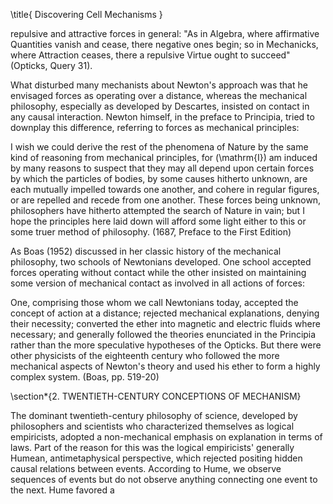 \title{
Discovering Cell Mechanisms
}

repulsive and attractive forces in general: "As in Algebra, where affirmative Quantities vanish and cease, there negative ones begin; so in Mechanicks, where Attraction ceases, there a repulsive Virtue ought to succeed" (Opticks, Query 31).

What disturbed many mechanists about Newton's approach was that he envisaged forces as operating over a distance, whereas the mechanical philosophy, especially as developed by Descartes, insisted on contact in any causal interaction. Newton himself, in the preface to Principia, tried to downplay this difference, referring to forces as mechanical principles:

I wish we could derive the rest of the phenomena of Nature by the same kind of reasoning from mechanical principles, for \(\mathrm{I}\) am induced by many reasons to suspect that they may all depend upon certain forces by which the particles of bodies, by some causes hitherto unknown, are each mutually impelled towards one another, and cohere in regular figures, or are repelled and recede from one another. These forces being unknown, philosophers have hitherto attempted the search of Nature in vain; but I hope the principles here laid down will afford some light either to this or some truer method of philosophy. (1687, Preface to the First Edition)

As Boas (1952) discussed in her classic history of the mechanical philosophy, two schools of Newtonians developed. One school accepted forces operating without contact while the other insisted on maintaining some version of mechanical contact as involved in all actions of forces:

One, comprising those whom we call Newtonians today, accepted the concept of action at a distance; rejected mechanical explanations, denying their necessity; converted the ether into magnetic and electric fluids where necessary; and generally followed the theories enunciated in the Principia rather than the more speculative hypotheses of the Opticks. But there were other physicists of the eighteenth century who followed the more mechanical aspects of Newton's theory and used his ether to form a highly complex system. (Boas, pp. 519-20)

\section*{2. TWENTIETH-CENTURY CONCEPTIONS OF MECHANISM}

The dominant twentieth-century philosophy of science, developed by philosophers and scientists who characterized themselves as logical empiricists, adopted a non-mechanical emphasis on explanation in terms of laws. Part of the reason for this was the logical empiricists' generally Humean, antimetaphysical perspective, which rejected positing hidden causal relations between events. According to Hume, we observe sequences of events but do not observe anything connecting one event to the next. Hume favored a